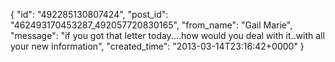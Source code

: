  {
   "id": "492285130807424",
   "post_id": "462493170453287_492057720830165",
   "from_name": "Gail Marie",
   "message": "if you got that letter today....how would you deal with it..with all your new information",
   "created_time": "2013-03-14T23:16:42+0000"
 }
